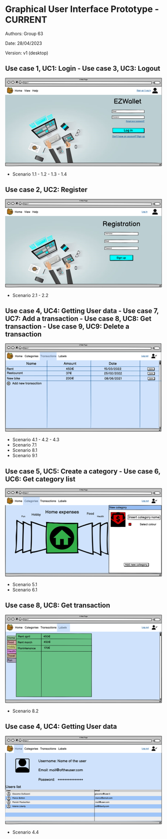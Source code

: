 # Graphical User Interface Prototype - CURRENT

Authors: Group 63

Date: 28/04/2023

Version: v1 (desktop)

## Use case 1, UC1: Login - Use case 3, UC3: Logout
![](./assets/GUI_prototype_v1/Login.png)
- Scenario 1.1 - 1.2 - 1.3 - 1.4

## Use case 2, UC2: Register
![](./assets/GUI_prototype_v1/Registration.png)
- Scenario 2.1 - 2.2

## Use case 4, UC4: Getting User data - Use case 7, UC7: Add a transaction - Use case 8, UC8: Get transaction - Use case 9, UC9: Delete a transaction
![](./assets/GUI_prototype_v1/Transactions.png)
- Scenario 4.1 - 4.2 - 4.3 
- Scenario 7.1
- Scenario 8.1
- Scenario 9.1

## Use case 5, UC5: Create a category - Use case 6, UC6: Get category list
![](./assets/GUI_prototype_v1/Categories.png)
- Scenario 5.1
- Scenario 6.1

## Use case 8, UC8: Get transaction
![](./assets/GUI_prototype_v1/Labels.png)
- Scenario 8.2

## Use case 4, UC4: Getting User data
![](./assets/GUI_prototype_v1/User_page.png)
- Scenario 4.4
